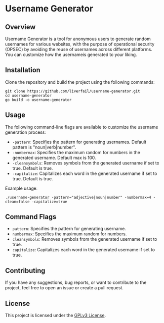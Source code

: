 
# Username Generator

## Overview
Username Generator is a tool for anonymous users to generate random usernames for various websites, with the purpose of operational security (OPSEC) by avoiding the reuse of usernames across different platforms. You can customize how the usernameis generated to your liking.

## Installation
Clone the repository and build the project using the following commands:

```
git clone https://github.com/liverfail/username-generator.git
cd username-generator
go build -o username-generator
```

## Usage
The following command-line flags are available to customize the username generation process:

- `-pattern`: Specifies the pattern for generating usernames. Default pattern is "noun|verb|number".
- `-numbermax`: Specifies the maximum random for numbers in the generated username. Default max is 100.
- `-cleansymbols`: Removes symbols from the generated username if set to true. Default is true.
- `-capitalize`: Capitalizes each word in the generated username if set to true. Default is true.

Example usage:
```
./username-generator -pattern="adjective|noun|number" -numbermax=4 -clean=false -capitalize=true
```

## Command Flags
- `pattern`: Specifies the pattern for generating username.
- `numbermax`: Specifies the maximum random for numbers.
- `cleansymbols`: Removes symbols from the generated username if set to true.
- `capitalize`: Capitalizes each word in the generated username if set to true.

## Contributing
If you have any suggestions, bug reports, or want to contribute to the project, feel free to open an issue or create a pull request.

## License
This project is licensed under the [GPLv3 License](LICENSE).
